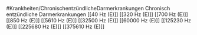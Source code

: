#Krankheiten/ChronischentzündlicheDarmerkrankungen
Chronisch entzündliche Darmerkrankungen
[[40 Hz (E)]]
[[320 Hz (E)]]
[[700 Hz (E)]]
[[850 Hz (E)]]
[[5610 Hz (E)]]
[[32500 Hz (E)]]
[[60000 Hz (E)]]
[[125230 Hz (E)]]
[[225680 Hz (E)]]
[[375610 Hz (E)]]
